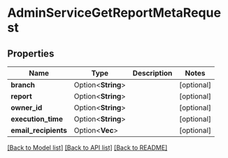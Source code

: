 # AdminServiceGetReportMetaRequest

## Properties

Name | Type | Description | Notes
------------ | ------------- | ------------- | -------------
**branch** | Option<**String**> |  | [optional]
**report** | Option<**String**> |  | [optional]
**owner_id** | Option<**String**> |  | [optional]
**execution_time** | Option<**String**> |  | [optional]
**email_recipients** | Option<**Vec<String>**> |  | [optional]

[[Back to Model list]](../README.md#documentation-for-models) [[Back to API list]](../README.md#documentation-for-api-endpoints) [[Back to README]](../README.md)


